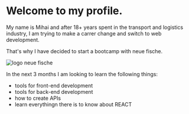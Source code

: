 # Welcome to my profile.
My name is Mihai and after 18+ years spent in the transport and logistics industry, I am trying to make a carrer change and switch to web development.

That's why I have decided to start a bootcamp with neue fische. 

![logo neue fische](https://lh4.googleusercontent.com/-d9ZHn_yQhkk/AAAAAAAAAAI/AAAAAAAAAAA/rHKUrekBSrw/s88-p-k-no-ns-nd/photo.jpg)

In the next 3 months I am looking to learn the following things:
- tools for front-end development
- tools for back-end development
- how to create APIs
- learn everythingn there is to know about REACT
